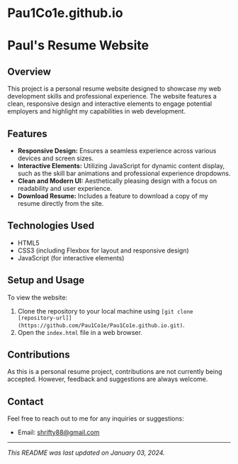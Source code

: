 # Pau1Co1e.github.io
# Paul's Resume Website

## Overview
This project is a personal resume website designed to showcase my web development skills and professional experience. The website features a clean, responsive design and interactive elements to engage potential employers and highlight my capabilities in web development.

## Features
- **Responsive Design:** Ensures a seamless experience across various devices and screen sizes.
- **Interactive Elements:** Utilizing JavaScript for dynamic content display, such as the skill bar animations and professional experience dropdowns.
- **Clean and Modern UI:** Aesthetically pleasing design with a focus on readability and user experience.
- **Download Resume:** Includes a feature to download a copy of my resume directly from the site.

## Technologies Used
- HTML5
- CSS3 (including Flexbox for layout and responsive design)
- JavaScript (for interactive elements)

## Setup and Usage
To view the website:
1. Clone the repository to your local machine using `[git clone [repository-url]](https://github.com/Pau1Co1e/Pau1Co1e.github.io.git)`.
2. Open the `index.html` file in a web browser.

## Contributions
As this is a personal resume project, contributions are not currently being accepted. However, feedback and suggestions are always welcome.

## Contact
Feel free to reach out to me for any inquiries or suggestions:
- Email: [shrifty88@gmail.com](mailto:shrifty88@gmail.com)

---

*This README was last updated on January 03, 2024.*

